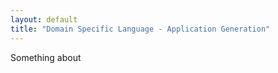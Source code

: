 ```yaml
---
layout: default
title: "Domain Specific Language - Application Generation"
---
```


Something about
